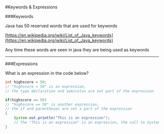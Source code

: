 #Keywords & Expressions

###Keywords

Java has 50 reserved words that are used for keywords

[https://en.wikipedia.org/wiki/List_of_Java_keywords](https://en.wikipedia.org/wiki/List_of_Java_keywords)

Any time these words are seen in java they are being used as keywords

***

###Expressions

What is an expression in the code below?

```java
int highscore = 50;
// "highscore = 50" is an expression,
// the type declaration and semicolon are not part of the expression

if(highscore == 50)
// "highscore == 50" is another expression,
// the if and parentheses are not a part of the expression
{
    System.out.println("This is an expression");
    // The "This is an expression" is an expression, the call to System.out.println() and semicolon are not
}
```
